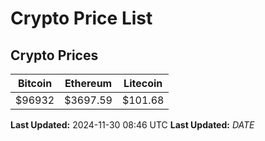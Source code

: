 # Crypto Price List

## Crypto Prices
| Bitcoin | Ethereum | Litecoin |
| ------- | -------- | -------- |
| $96932 | $3697.59 | $101.68 |
**Last Updated:** 2024-11-30 08:46 UTC
**Last Updated:** $DATE$
